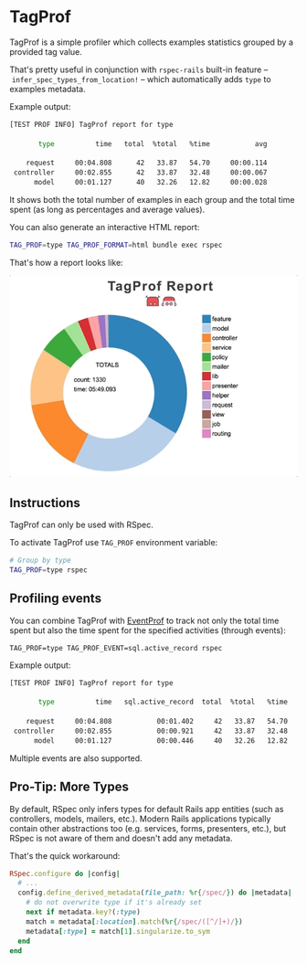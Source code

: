 # TagProf

TagProf is a simple profiler which collects examples statistics grouped by a provided tag value.

That's pretty useful in conjunction with `rspec-rails` built-in feature – `infer_spec_types_from_location!` – which automatically adds `type` to examples metadata.

Example output:

```sh
[TEST PROF INFO] TagProf report for type

       type          time   total  %total   %time           avg

    request     00:04.808      42   33.87   54.70     00:00.114
 controller     00:02.855      42   33.87   32.48     00:00.067
      model     00:01.127      40   32.26   12.82     00:00.028
```


It shows both the total number of examples in each group and the total time spent (as long as percentages and average values).

You can also generate an interactive HTML report:

```sh
TAG_PROF=type TAG_PROF_FORMAT=html bundle exec rspec
```

That's how a report looks like:

![](assets/tag-prof.gif)

## Instructions

TagProf can only be used with RSpec.

To activate TagProf use `TAG_PROF` environment variable:

```sh
# Group by type
TAG_PROF=type rspec
```

## Profiling events

You can combine TagProf with [EventProf](./event_prof.md) to track not only the total time spent but also the time spent for the specified activities (through events):

```
TAG_PROF=type TAG_PROF_EVENT=sql.active_record rspec
```

Example output:

```sh
[TEST PROF INFO] TagProf report for type

       type          time   sql.active_record  total  %total   %time           avg

    request     00:04.808           00:01.402     42   33.87   54.70     00:00.114
 controller     00:02.855           00:00.921     42   33.87   32.48     00:00.067
      model     00:01.127           00:00.446     40   32.26   12.82     00:00.028
```

Multiple events are also supported.

## Pro-Tip: More Types

By default, RSpec only infers types for default Rails app entities (such as controllers, models, mailers, etc.).
Modern Rails applications typically contain other abstractions too (e.g. services, forms, presenters, etc.), but RSpec is not aware of them and doesn't add any metadata.

That's the quick workaround:

```ruby
RSpec.configure do |config|
  # ...
  config.define_derived_metadata(file_path: %r{/spec/}) do |metadata|
    # do not overwrite type if it's already set
    next if metadata.key?(:type)
    match = metadata[:location].match(%r{/spec/([^/]+)/})
    metadata[:type] = match[1].singularize.to_sym
  end
end
```
